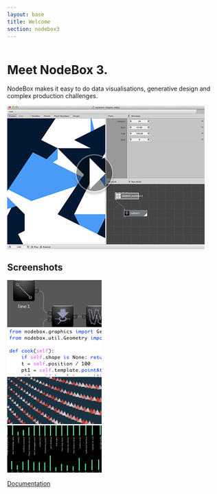 ```yaml
---
layout: base
title: Welcome
section: nodebox3
---
```


<div class="hero row" id="hero">
  <div class="eight columns">
    <div class="hero-text">
      <h1>Meet NodeBox 3.</h1>
      <p>NodeBox makes it easy to do data visualisations, generative design and complex production challenges.</p>
    </div>
  </div>
  <div class="eight columns">
    <img class="hero-shot" src="/media/homepage/nodebox-screencast-teaser.png">
  </div>
</div>

<div class="features row">
  <h2 class="sixteen columns">Screenshots</h2>
  <div class="four columns">
    <a class="thumb" href="/media/homepage/nodes.png"><img src="/media/homepage/nodes_sq.png" alt="Nodes"></a>
  </div>
  <div class="four columns">
    <a class="thumb" href="/media/homepage/code.png"><img src="/media/homepage/code_sq.png" alt="Nodes"></a>
  </div>
  <div class="four columns">
    <a class="thumb" href="/media/homepage/animation.png"><img src="/media/homepage/animation_sq.png" alt="Nodes"></a>    
  </div>
  <div class="four columns">
    <a class="thumb" href="/media/homepage/dataviz.png"><img src="/media/homepage/dataviz_sq.png" alt="Data Visualization"></a>
  </div>
</div> <!-- .screenshots -->

[Documentation](/node/documentation/index.html)
